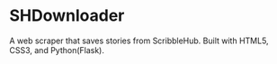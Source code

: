 # SHDownloader
A web scraper that saves stories from ScribbleHub. Built with HTML5, CSS3, and Python(Flask).
